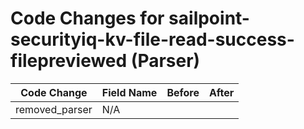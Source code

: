 # Code Changes for sailpoint-securityiq-kv-file-read-success-filepreviewed (Parser)

| Code Change | Field Name | Before | After |
|-------------|------------|--------|-------|
| removed_parser | N/A |  |  |